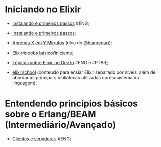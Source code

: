 # Iniciando no Elixir

- [Instalando e primeiros passos](https://elixir-lang.org/getting-started/introduction.html) #ENG;

- [Instalando e primeiros passos](https://elixirschool.com/pt/lessons/basics/basics/);

- [Aprenda X em Y Minutos](https://learnxinyminutes.com/docs/pt-br/elixir-pt/) (dica do [@humrenan](https://github.com/humrenan/));

- [Elixir4noobs básico/iniciante](https://github.com/aleDsz/elixir4noobs);

- [Tópicos sobre Elixir no DevTo](https://dev.to/t/elixir) #ENG e #PTBR;

- [elixirschool](https://elixirschool.com/pt/lessons/basics/basics) (conteúdo para ensiar Elixir separado por níveis, além de abordar as principais bibliotecas utilizadas no ecosistema da linguagem).


# Entendendo principios básicos sobre o Erlang/BEAM (Intermediário/Avançado)

- [Clientes e servidores](https://learnyousomeerlang.com/clients-and-servers) #ENG;

